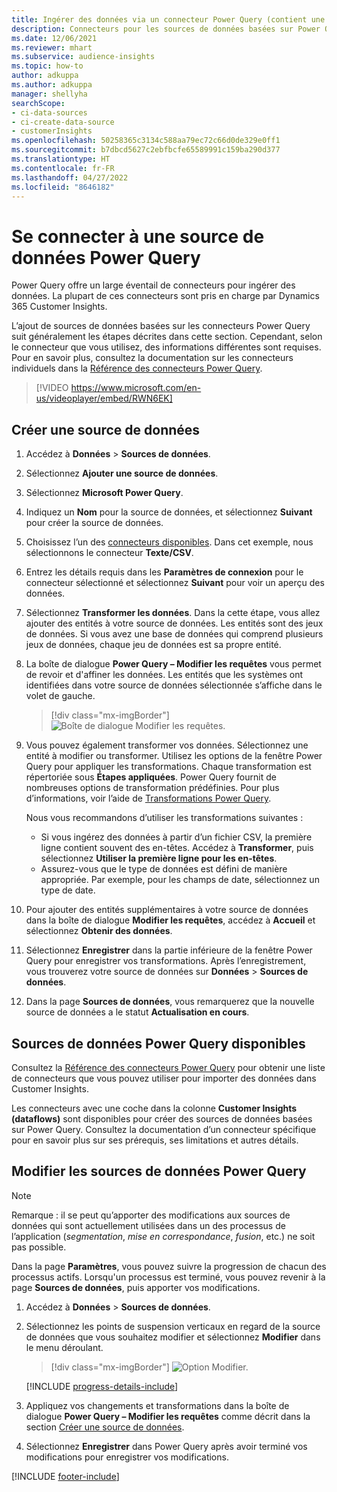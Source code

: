 ```yaml
---
title: Ingérer des données via un connecteur Power Query (contient une vidéo)
description: Connecteurs pour les sources de données basées sur Power Query.
ms.date: 12/06/2021
ms.reviewer: mhart
ms.subservice: audience-insights
ms.topic: how-to
author: adkuppa
ms.author: adkuppa
manager: shellyha
searchScope:
- ci-data-sources
- ci-create-data-source
- customerInsights
ms.openlocfilehash: 50258365c3134c588aa79ec72c66d0de329e0ff1
ms.sourcegitcommit: b7dbcd5627c2ebfbcfe65589991c159ba290d377
ms.translationtype: HT
ms.contentlocale: fr-FR
ms.lasthandoff: 04/27/2022
ms.locfileid: "8646182"
---
```

# <a name="connect-to-a-power-query-data-source"></a>Se connecter à une source de données Power Query

Power Query offre un large éventail de connecteurs pour ingérer des données. La plupart de ces connecteurs sont pris en charge par Dynamics 365 Customer Insights. 

L’ajout de sources de données basées sur les connecteurs Power Query suit généralement les étapes décrites dans cette section. Cependant, selon le connecteur que vous utilisez, des informations différentes sont requises. Pour en savoir plus, consultez la documentation sur les connecteurs individuels dans la [Référence des connecteurs Power Query](/power-query/connectors/).

> [!VIDEO https://www.microsoft.com/en-us/videoplayer/embed/RWN6EK]

## <a name="create-a-new-data-source"></a>Créer une source de données

1. Accédez à **Données** > **Sources de données**.

1. Sélectionnez **Ajouter une source de données**.

1. Sélectionnez **Microsoft Power Query**.

1. Indiquez un **Nom** pour la source de données, et sélectionnez **Suivant** pour créer la source de données.

1. Choisissez l’un des [connecteurs disponibles](#available-power-query-data-sources). Dans cet exemple, nous sélectionnons le connecteur **Texte/CSV**.

1. Entrez les détails requis dans les **Paramètres de connexion** pour le connecteur sélectionné et sélectionnez **Suivant** pour voir un aperçu des données.

1. Sélectionnez **Transformer les données**. Dans la cette étape, vous allez ajouter des entités à votre source de données. Les entités sont des jeux de données. Si vous avez une base de données qui comprend plusieurs jeux de données, chaque jeu de données est sa propre entité.

1. La boîte de dialogue **Power Query – Modifier les requêtes** vous permet de revoir et d'affiner les données. Les entités que les systèmes ont identifiées dans votre source de données sélectionnée s’affiche dans le volet de gauche.

   > [!div class="mx-imgBorder"]
   > ![Boîte de dialogue Modifier les requêtes.](media/data-manager-configure-edit-queries.png "Boîte de dialogue Modifier les requêtes")

1. Vous pouvez également transformer vos données. Sélectionnez une entité à modifier ou transformer. Utilisez les options de la fenêtre Power Query pour appliquer les transformations. Chaque transformation est répertoriée sous **Étapes appliquées**. Power Query fournit de nombreuses options de transformation prédéfinies. Pour plus d’informations, voir l’aide de [Transformations Power Query](/power-query/power-query-what-is-power-query#transformations).

   Nous vous recommandons d’utiliser les transformations suivantes :

   - Si vous ingérez des données à partir d’un fichier CSV, la première ligne contient souvent des en-têtes. Accédez à **Transformer**, puis sélectionnez **Utiliser la première ligne pour les en-têtes**.
   - Assurez-vous que le type de données est défini de manière appropriée. Par exemple, pour les champs de date, sélectionnez un type de date.

1. Pour ajouter des entités supplémentaires à votre source de données dans la boîte de dialogue **Modifier les requêtes**, accédez à **Accueil** et sélectionnez **Obtenir des données**.

1. Sélectionnez **Enregistrer** dans la partie inférieure de la fenêtre Power Query pour enregistrer vos transformations. Après l’enregistrement, vous trouverez votre source de données sur **Données** > **Sources de données**.

1. Dans la page **Sources de données**, vous remarquerez que la nouvelle source de données a le statut **Actualisation en cours**.

## <a name="available-power-query-data-sources"></a>Sources de données Power Query disponibles

Consultez la [Référence des connecteurs Power Query](/power-query/connectors/) pour obtenir une liste de connecteurs que vous pouvez utiliser pour importer des données dans Customer Insights. 

Les connecteurs avec une coche dans la colonne **Customer Insights (dataflows)** sont disponibles pour créer des sources de données basées sur Power Query. Consultez la documentation d’un connecteur spécifique pour en savoir plus sur ses prérequis, ses limitations et autres détails.

## <a name="edit-power-query-data-sources"></a>Modifier les sources de données Power Query

> [!NOTE]
> Remarque : il se peut qu’apporter des modifications aux sources de données qui sont actuellement utilisées dans un des processus de l’application (*segmentation*, *mise en correspondance*, *fusion*, etc.) ne soit pas possible. 
>
> Dans la page **Paramètres**, vous pouvez suivre la progression de chacun des processus actifs. Lorsqu'un processus est terminé, vous pouvez revenir à la page **Sources de données**, puis apporter vos modifications.

1. Accédez à **Données** > **Sources de données**.

2. Sélectionnez les points de suspension verticaux en regard de la source de données que vous souhaitez modifier et sélectionnez **Modifier** dans le menu déroulant.

   > [!div class="mx-imgBorder"]
   > ![Option Modifier.](media/edit-option-data-sources.png "Option Modifier")

   [!INCLUDE [progress-details-include](includes/progress-details-pane.md)]
   
3. Appliquez vos changements et transformations dans la boîte de dialogue **Power Query – Modifier les requêtes** comme décrit dans la section [Créer une source de données](#create-a-new-data-source).

4. Sélectionnez **Enregistrer** dans Power Query après avoir terminé vos modifications pour enregistrer vos modifications.


[!INCLUDE [footer-include](includes/footer-banner.md)]
